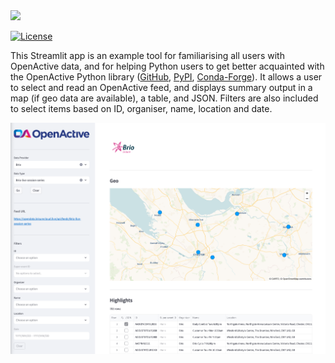 <img src='https://openactive.io/brand-assets/openactive-logo-large.png' width='500'>

[![License](http://img.shields.io/:license-mit-blue.svg)](https://opensource.org/license/mit/)

This Streamlit app is an example tool for familiarising all users with OpenActive data, and for helping Python users to get better acquainted with the OpenActive Python library ([GitHub](https://github.com/openactive/openactive-python), [PyPI](https://pypi.org/project/openactive/), [Conda-Forge](https://anaconda.org/conda-forge/openactive)). It allows a user to select and read an OpenActive feed, and displays summary output in a map (if geo data are available), a table, and JSON. Filters are also included to select items based on ID, organiser, name, location and date.

![OpenActive Python Streamlit app running in a web browser](images/openactive-python-streamlit.png)